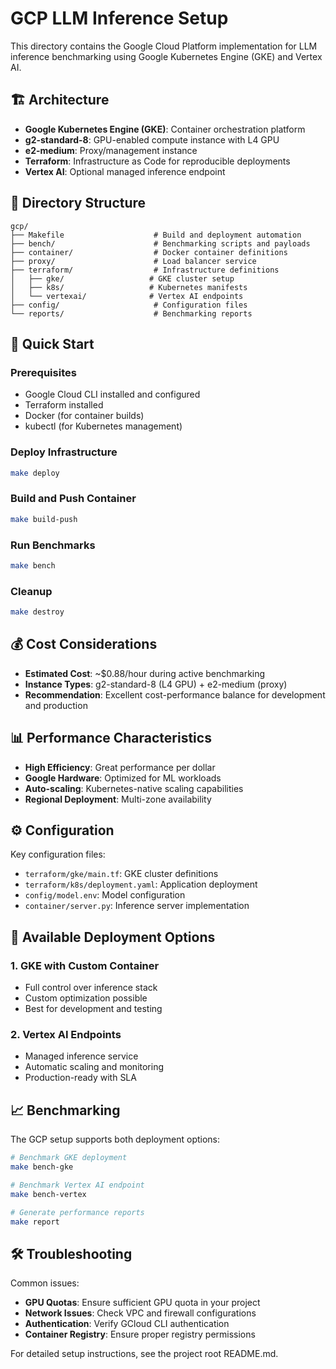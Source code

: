 # GCP LLM Inference Setup

This directory contains the Google Cloud Platform implementation for LLM inference benchmarking using Google Kubernetes Engine (GKE) and Vertex AI.

## 🏗️ Architecture

- **Google Kubernetes Engine (GKE)**: Container orchestration platform
- **g2-standard-8**: GPU-enabled compute instance with L4 GPU
- **e2-medium**: Proxy/management instance
- **Terraform**: Infrastructure as Code for reproducible deployments
- **Vertex AI**: Optional managed inference endpoint

## 📁 Directory Structure

```
gcp/
├── Makefile                    # Build and deployment automation
├── bench/                      # Benchmarking scripts and payloads
├── container/                  # Docker container definitions
├── proxy/                      # Load balancer service
├── terraform/                  # Infrastructure definitions
│   ├── gke/                   # GKE cluster setup
│   ├── k8s/                   # Kubernetes manifests
│   └── vertexai/              # Vertex AI endpoints
├── config/                     # Configuration files
└── reports/                    # Benchmarking reports
```

## 🚀 Quick Start

### Prerequisites
- Google Cloud CLI installed and configured
- Terraform installed
- Docker (for container builds)
- kubectl (for Kubernetes management)

### Deploy Infrastructure
```bash
make deploy
```

### Build and Push Container
```bash
make build-push
```

### Run Benchmarks
```bash
make bench
```

### Cleanup
```bash
make destroy
```

## 💰 Cost Considerations

- **Estimated Cost**: ~$0.88/hour during active benchmarking
- **Instance Types**: g2-standard-8 (L4 GPU) + e2-medium (proxy)
- **Recommendation**: Excellent cost-performance balance for development and production

## 📊 Performance Characteristics

- **High Efficiency**: Great performance per dollar
- **Google Hardware**: Optimized for ML workloads
- **Auto-scaling**: Kubernetes-native scaling capabilities
- **Regional Deployment**: Multi-zone availability

## ⚙️ Configuration

Key configuration files:
- `terraform/gke/main.tf`: GKE cluster definitions
- `terraform/k8s/deployment.yaml`: Application deployment
- `config/model.env`: Model configuration
- `container/server.py`: Inference server implementation

## 🔧 Available Deployment Options

### 1. GKE with Custom Container
- Full control over inference stack
- Custom optimization possible
- Best for development and testing

### 2. Vertex AI Endpoints
- Managed inference service
- Automatic scaling and monitoring
- Production-ready with SLA

## 📈 Benchmarking

The GCP setup supports both deployment options:

```bash
# Benchmark GKE deployment
make bench-gke

# Benchmark Vertex AI endpoint
make bench-vertex

# Generate performance reports
make report
```

## 🛠 Troubleshooting

Common issues:
- **GPU Quotas**: Ensure sufficient GPU quota in your project
- **Network Issues**: Check VPC and firewall configurations
- **Authentication**: Verify GCloud CLI authentication
- **Container Registry**: Ensure proper registry permissions

For detailed setup instructions, see the project root README.md.
